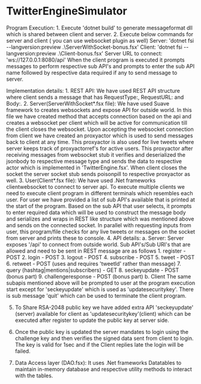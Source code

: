 # TwitterEngineSimulator

Program Execution:
     1. Execute 'dotnet build' to generate messageformat dll which is shared between client and server.
     2. Execute below commands for server and client ( you can use websocket plugin as well)
        Server: 'dotnet fsi --langversion:preview .\ServerWithSocket-bonus.fsx'
        Client: 'dotnet fsi --langversion:preview .\Client-bonus.fsx'
    Server URL to connect: 'ws://127.0.0.1:8080/api'
    When the client program is executed it prompts messages to perform respective sub API's and prompts to enter 
    the sub API name followed by respective data required if any to send message to server.

Implementation details:
    1. REST API:
        We have used REST API structure where client sends a message that has RequestType:<method>, RequestURL:<uri> and Body:<Json>.
    2. Server(ServerWithSocket*.fsx file):
        We have used Suave framework to creates websockets and expose API for outside world. In this file we 
        have created method that accepts connection based on the api and creates a websocket per client which
        will be active for communication till the client closes the websocket. 
        Upon accepting the websocket connection from client we have created an proxyactor which is used to send messages 
        back to client at any time. This proxyactor is also used for live tweets where server keeps track of proxyactorref's for active users.
        This proxyactor after receiving messages from websocket stub it verifies and deserialized the jsonbody to respective message type and
        sends the data to respective actor which is implemented in 'TwitterEngine.fsx'. When client closes the socket the server socket stub sends
        poisonpill to respective proxyactor as well.
    3. User(Client*.fsx file):
        We have used .Net frameworks clientwebsocket to connect to server api. To execute multiple clients we need to execute 
        client program in different terminals which resembles each user. For user we have provided a list of sub API's available 
        that is printed at the start of the program. Based on the sub API that user selects, it prompts to enter required data which will be 
        used to construct the message body and serializes and wraps in REST like structure which was mentioned above and sends on the connected
        socket.
        In parallel with requesting inputs from user, this program/file checks for any live tweets or messages on the socket from server and prints
        these to console.
    4. API details:
        a. Server:
            Server exposes '/api' to connect from outside world. Sub API's/Sub URI's that are allowed and need to be sent in REST message are as follows
            1. register - POST
            2. login - POST
            3. logout - POST
            4. subscribe - POST
            5. tweet - POST
            6. retweet - POST (uses and requires 'tweetId' rather than message)
            7. query (hashtag|mentions|subscribers) - GET
            8. seckeyupdate - POST (bonus part)
            9. challengeresponse - POST (bonus part)
        b. Client
            The same subapis mentioned above will be prompted to user at the program execution start except for 'seckeyupdate' which is 
            used as 'updatesecuritykey'. There is sub message 'quit' which can be used to terminate the client program.

   5. To Share RSA-2048 public key we have added extra API 'seckeyupdate' (server) available for client as 'updatesecuritykey'(client)
    which can be executed after register to update the public key at server side.
    
   6. Once the public key is updated the server mandates to login using the challenge key and then verifies the signed data sent from client to login. The key is valid for 1sec and if the Client replies late the login will be failed.
    
   7. Data Access layer (DAO.fsx):
      It uses .Net frameworks Datatables to maintain in-memory database and respective utility methods to interact with the tables.
